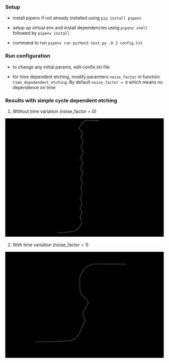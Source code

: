 ### Setup

- install pipenv if not already installed using `pip install pipenv`

- setup up virtual env and install dependencies using `pipenv shell` followed by `pipenv install`

- command to run `pipenv run python3 test.py -D 2 config.txt`


### Run configuration

- to change any initial params, edit confix.txt file

- for time dependent etching, modify paramters `noise_factor` in function `time_depndendent_etching`. By default `noise_factor = 0` which means no dependence on time 

### Results with simple cycle dependent etching

1. Without time variation (noise_factor = 0)

![img1](img2.png)

2. With time variation (noise_factor = 1)

![img1](img1.png)
